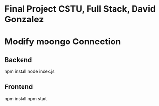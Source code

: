 # Final Project CSTU, Full Stack, David Gonzalez
# Modify moongo Connection

 ## Backend

npm install
node index.js

 ## Frontend

npm install
npm start
